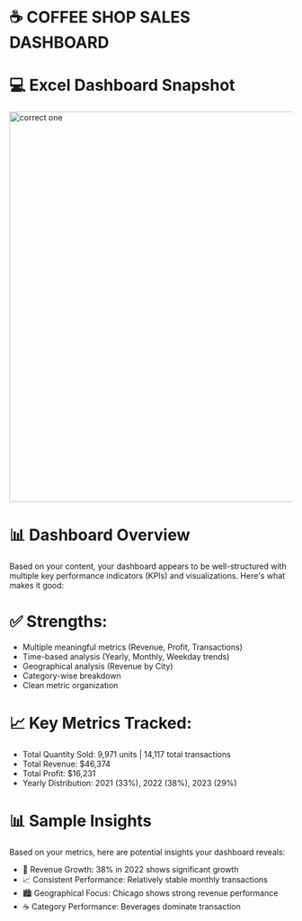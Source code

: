 # ☕ COFFEE SHOP SALES DASHBOARD  

# 💻 Excel Dashboard Snapshot 
<img width="1372" height="695" alt="correct one " src="https://github.com/user-attachments/assets/1ed71ebc-cb30-4811-a8e2-25a7c4f27542" /> 

# 📊 Dashboard Overview                                 
Based on your content, your dashboard appears to be well-structured with multiple key performance indicators (KPIs) and visualizations. Here's what makes it good:

# ✅ Strengths: 
- Multiple meaningful metrics (Revenue, Profit, Transactions)
- Time-based analysis (Yearly, Monthly, Weekday trends)
- Geographical analysis (Revenue by City)
- Category-wise breakdown
- Clean metric organization

# 📈 Key Metrics Tracked:                          
- Total Quantity Sold: 9,971 units | 14,117 total transactions
- Total Revenue: $46,374
- Total Profit: $16,231
- Yearly Distribution: 2021 (33%), 2022 (38%), 2023 (29%)

# 📊 Sample Insights
Based on your metrics, here are potential insights your dashboard reveals: 
 * 🔼 Revenue Growth: 38% in 2022 shows significant growth
 * 📈 Consistent Performance: Relatively stable monthly transactions
 * 🏙️ Geographical Focus: Chicago shows strong revenue performance
 * ☕ Category Performance: Beverages dominate transaction
